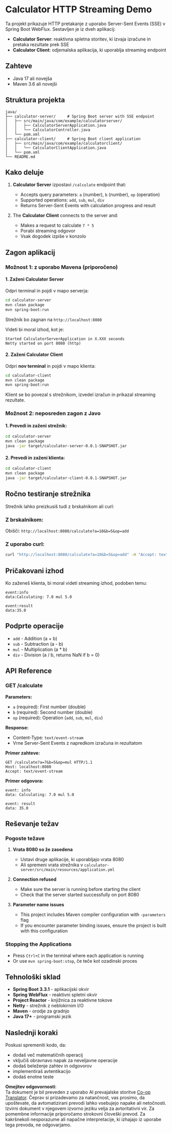 <!--
CO_OP_TRANSLATOR_METADATA:
{
  "original_hash": "acd4010e430da00946a154f62847a169",
  "translation_date": "2025-06-18T09:50:39+00:00",
  "source_file": "03-GettingStarted/06-http-streaming/solution/java/README.md",
  "language_code": "sl"
}
-->
# Calculator HTTP Streaming Demo

Ta projekt prikazuje HTTP pretakanje z uporabo Server-Sent Events (SSE) v Spring Boot WebFlux. Sestavljen je iz dveh aplikacij:

- **Calculator Server**: reaktivna spletna storitev, ki izvaja izračune in pretaka rezultate prek SSE
- **Calculator Client**: odjemalska aplikacija, ki uporablja streaming endpoint

## Zahteve

- Java 17 ali novejša
- Maven 3.6 ali novejši

## Struktura projekta

```
java/
├── calculator-server/     # Spring Boot server with SSE endpoint
│   ├── src/main/java/com/example/calculatorserver/
│   │   ├── CalculatorServerApplication.java
│   │   └── CalculatorController.java
│   └── pom.xml
├── calculator-client/     # Spring Boot client application
│   ├── src/main/java/com/example/calculatorclient/
│   │   └── CalculatorClientApplication.java
│   └── pom.xml
└── README.md
```

## Kako deluje

1. **Calculator Server** izpostavi `/calculate` endpoint that:
   - Accepts query parameters: `a` (number), `b` (number), `op` (operation)
   - Supported operations: `add`, `sub`, `mul`, `div`
   - Returns Server-Sent Events with calculation progress and result

2. The **Calculator Client** connects to the server and:
   - Makes a request to calculate `7 * 5`
   - Porabi streaming odgovor
   - Vsak dogodek izpiše v konzolo

## Zagon aplikacij

### Možnost 1: z uporabo Mavena (priporočeno)

#### 1. Zaženi Calculator Server

Odpri terminal in pojdi v mapo serverja:

```bash
cd calculator-server
mvn clean package
mvn spring-boot:run
```

Strežnik bo zagnan na `http://localhost:8080`

Videti bi moral izhod, kot je:
```
Started CalculatorServerApplication in X.XXX seconds
Netty started on port 8080 (http)
```

#### 2. Zaženi Calculator Client

Odpri **nov terminal** in pojdi v mapo klienta:

```bash
cd calculator-client
mvn clean package
mvn spring-boot:run
```

Klient se bo povezal s strežnikom, izvedel izračun in prikazal streaming rezultate.

### Možnost 2: neposreden zagon z Javo

#### 1. Prevedi in zaženi strežnik:

```bash
cd calculator-server
mvn clean package
java -jar target/calculator-server-0.0.1-SNAPSHOT.jar
```

#### 2. Prevedi in zaženi klienta:

```bash
cd calculator-client
mvn clean package
java -jar target/calculator-client-0.0.1-SNAPSHOT.jar
```

## Ročno testiranje strežnika

Strežnik lahko preizkusiš tudi z brskalnikom ali curl:

### Z brskalnikom:
Obišči: `http://localhost:8080/calculate?a=10&b=5&op=add`

### Z uporabo curl:
```bash
curl "http://localhost:8080/calculate?a=10&b=5&op=add" -H "Accept: text/event-stream"
```

## Pričakovani izhod

Ko zaženeš klienta, bi moral videti streaming izhod, podoben temu:

```
event:info
data:Calculating: 7.0 mul 5.0

event:result
data:35.0
```

## Podprte operacije

- `add` - Addition (a + b)
- `sub` - Subtraction (a - b)
- `mul` - Multiplication (a * b)
- `div` - Division (a / b, returns NaN if b = 0)

## API Reference

### GET /calculate

**Parameters:**
- `a` (required): First number (double)
- `b` (required): Second number (double)
- `op` (required): Operation (`add`, `sub`, `mul`, `div`)

**Response:**
- Content-Type: `text/event-stream`
- Vrne Server-Sent Events z napredkom izračuna in rezultatom

**Primer zahteve:**
```
GET /calculate?a=7&b=5&op=mul HTTP/1.1
Host: localhost:8080
Accept: text/event-stream
```

**Primer odgovora:**
```
event: info
data: Calculating: 7.0 mul 5.0

event: result
data: 35.0
```

## Reševanje težav

### Pogoste težave

1. **Vrata 8080 so že zasedena**
   - Ustavi druge aplikacije, ki uporabljajo vrata 8080
   - Ali spremeni vrata strežnika v `calculator-server/src/main/resources/application.yml`

2. **Connection refused**
   - Make sure the server is running before starting the client
   - Check that the server started successfully on port 8080

3. **Parameter name issues**
   - This project includes Maven compiler configuration with `-parameters` flag
   - If you encounter parameter binding issues, ensure the project is built with this configuration

### Stopping the Applications

- Press `Ctrl+C` in the terminal where each application is running
- Or use `mvn spring-boot:stop`, če teče kot ozadinski proces

## Tehnološki sklad

- **Spring Boot 3.3.1** - aplikacijski okvir
- **Spring WebFlux** - reaktivni spletni okvir
- **Project Reactor** - knjižnica za reaktivne tokove
- **Netty** - strežnik z neblokirnim I/O
- **Maven** - orodje za gradnjo
- **Java 17+** - programski jezik

## Naslednji koraki

Poskusi spremeniti kodo, da:
- dodaš več matematičnih operacij
- vključiš obravnavo napak za neveljavne operacije
- dodaš beleženje zahtev in odgovorov
- implementiraš avtentikacijo
- dodaš enotne teste

**Omejitev odgovornosti**:  
Ta dokument je bil preveden z uporabo AI prevajalske storitve [Co-op Translator](https://github.com/Azure/co-op-translator). Čeprav si prizadevamo za natančnost, vas prosimo, da upoštevate, da avtomatizirani prevodi lahko vsebujejo napake ali netočnosti. Izvirni dokument v njegovem izvorno jeziku velja za avtoritativni vir. Za pomembne informacije priporočamo strokovni človeški prevod. Za kakršnekoli nesporazume ali napačne interpretacije, ki izhajajo iz uporabe tega prevoda, ne odgovarjamo.